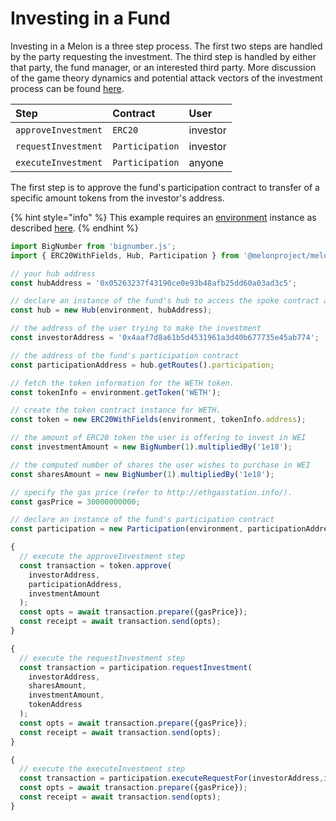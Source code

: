 # Investing in a Fund

Investing in a Melon is a three step process. The first two steps are handled by the party requesting the investment. The third step is handled by either that party, the fund manager, or an interested third party. More discussion of the game theory dynamics and potential attack vectors of the investment process can be found [here](https://medium.com/melonprotocol/protecting-participants-ee55a752287).

| Step | Contract | User |
| :--- | :--- | :--- |
| `approveInvestment` | `ERC20` | investor |
| `requestInvestment` | `Participation` | investor |
| `executeInvestment` | `Participation` | anyone |

The first step is to approve the fund's participation contract to transfer of a specific amount tokens from the investor's address.

{% hint style="info" %}
This example requires an [environment](../building-blocks/environment/) instance as described [here](../building-blocks/environment/).
{% endhint %}

```javascript
import BigNumber from 'bignumber.js';
import { ERC20WithFields, Hub, Participation } from '@melonproject/melonjs';

// your hub address
const hubAddress = '0x05263237f43190ce0e93b48afb25dd60a03ad3c5';

// declare an instance of the fund's hub to access the spoke contract addresses
const hub = new Hub(environment, hubAddress);

// the address of the user trying to make the investment
const investorAddress = '0x4aaf7d8a61b5d4531961a3d40b677735e45ab774'; 

// the address of the fund's participation contract
const participationAddress = hub.getRoutes().participation;

// fetch the token information for the WETH token.
const tokenInfo = environment.getToken('WETH');

// create the token contract instance for WETH.
const token = new ERC20WithFields(environment, tokenInfo.address);

// the amount of ERC20 token the user is offering to invest in WEI
const investmentAmount = new BigNumber(1).multipliedBy('1e18');

// the computed number of shares the user wishes to purchase in WEI
const sharesAmount = new BigNumber(1).multipliedBy('1e18');

// specify the gas price (refer to http://ethgasstation.info/).
const gasPrice = 30000000000; 

// declare an instance of the fund's participation contract
const participation = new Participation(environment, participationAddress);

{
  // execute the approveInvestment step
  const transaction = token.approve(
    investorAddress,
    participationAddress, 
    investmentAmount
  );
  const opts = await transaction.prepare({gasPrice});
  const receipt = await transaction.send(opts);
}

{
  // execute the requestInvestment step
  const transaction = participation.requestInvestment(
    investorAddress,
    sharesAmount, 
    investmentAmount, 
    tokenAddress
  );
  const opts = await transaction.prepare({gasPrice});
  const receipt = await transaction.send(opts);
}

{  
  // execute the executeInvestment step
  const transaction = participation.executeRequestFor(investorAddress,investorAddress);
  const opts = await transaction.prepare({gasPrice});
  const receipt = await transaction.send(opts);
}
```

